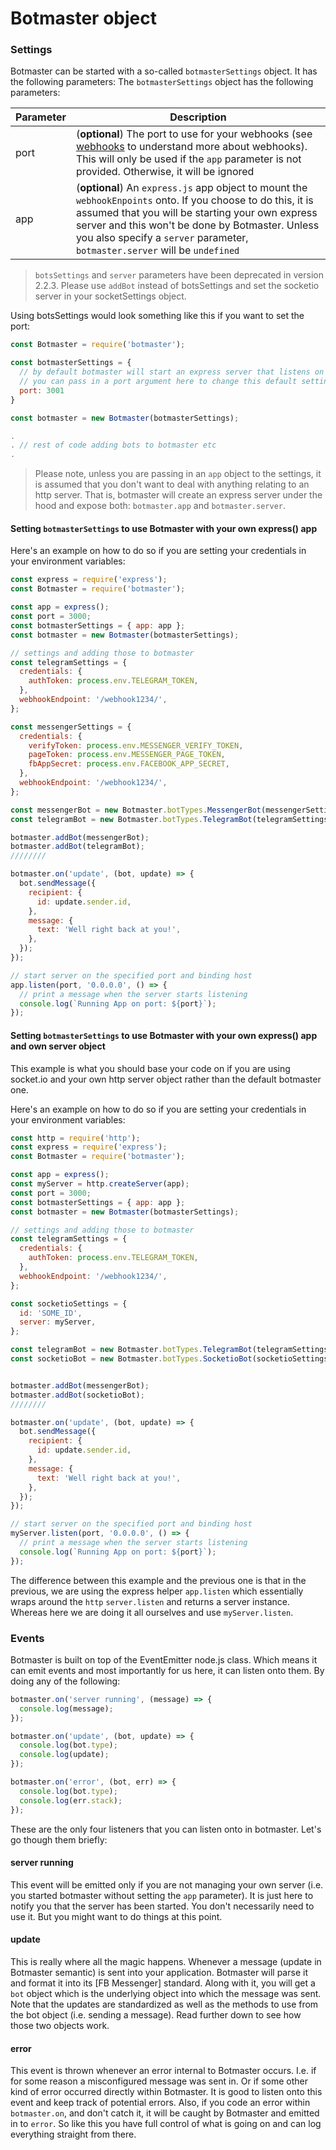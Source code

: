 # Botmaster object

### Settings

Botmaster can be started with a so-called `botmasterSettings` object. It has the following parameters:
The `botmasterSettings` object has the following parameters:

| Parameter | Description
|--- |---
| port  | (__optional__) The port to use for your webhooks (see [webhooks](#webhooks) to understand more about webhooks). This will only be used if the `app` parameter is not provided. Otherwise, it will be ignored
| app  | (__optional__) An `express.js` app object to mount the `webhookEnpoints` onto. If you choose to do this, it is assumed that you will be starting your own express server and this won't be done by Botmaster. Unless you also specify a `server` parameter, `botmaster.server` will be `undefined`

>`botsSettings` and `server` parameters have been deprecated in version 2.2.3. Please use `addBot` instead of botsSettings and set the socketio server in your socketSettings object.

Using botsSettings would look something like this if you want to set the port:

```js
const Botmaster = require('botmaster');

const botmasterSettings = {
  // by default botmaster will start an express server that listens on port 3000
  // you can pass in a port argument here to change this default setting:
  port: 3001
}

const botmaster = new Botmaster(botmasterSettings);

.
. // rest of code adding bots to botmaster etc
.

```

>Please note, unless you are passing in an `app` object to the settings, it is assumed that you don't want to deal with anything relating to an http server. That is, botmaster will create an express server under the hood and expose both: `botmaster.app` and `botmaster.server`.

#### Setting `botmasterSettings` to use Botmaster with your own express() app

Here's an example on how to do so if you are setting your credentials in your environment variables:

```js
const express = require('express');
const Botmaster = require('botmaster');

const app = express();
const port = 3000;
const botmasterSettings = { app: app };
const botmaster = new Botmaster(botmasterSettings);

// settings and adding those to botmaster
const telegramSettings = {
  credentials: {
    authToken: process.env.TELEGRAM_TOKEN,
  },
  webhookEndpoint: '/webhook1234/',
};

const messengerSettings = {
  credentials: {
    verifyToken: process.env.MESSENGER_VERIFY_TOKEN,
    pageToken: process.env.MESSENGER_PAGE_TOKEN,
    fbAppSecret: process.env.FACEBOOK_APP_SECRET,
  },
  webhookEndpoint: '/webhook1234/',
};

const messengerBot = new Botmaster.botTypes.MessengerBot(messengerSettings);
const telegramBot = new Botmaster.botTypes.TelegramBot(telegramSettings);

botmaster.addBot(messengerBot);
botmaster.addBot(telegramBot);
////////

botmaster.on('update', (bot, update) => {
  bot.sendMessage({
    recipient: {
      id: update.sender.id,
    },
    message: {
      text: 'Well right back at you!',
    },
  });
});

// start server on the specified port and binding host
app.listen(port, '0.0.0.0', () => {
  // print a message when the server starts listening
  console.log(`Running App on port: ${port}`);
});
```

#### Setting `botmasterSettings` to use Botmaster with your own express() app and own server object

This example is what you should base your code on if you are using socket.io and your own http server object rather than the default botmaster one.

Here's an example on how to do so if you are setting your credentials in your environment variables:

```js
const http = require('http');
const express = require('express');
const Botmaster = require('botmaster');

const app = express();
const myServer = http.createServer(app);
const port = 3000;
const botmasterSettings = { app: app };
const botmaster = new Botmaster(botmasterSettings);

// settings and adding those to botmaster
const telegramSettings = {
  credentials: {
    authToken: process.env.TELEGRAM_TOKEN,
  },
  webhookEndpoint: '/webhook1234/',
};

const socketioSettings = {
  id: 'SOME_ID',
  server: myServer,
};

const telegramBot = new Botmaster.botTypes.TelegramBot(telegramSettings);
const socketioBot = new Botmaster.botTypes.SocketioBot(socketioSettings);


botmaster.addBot(messengerBot);
botmaster.addBot(socketioBot);
////////

botmaster.on('update', (bot, update) => {
  bot.sendMessage({
    recipient: {
      id: update.sender.id,
    },
    message: {
      text: 'Well right back at you!',
    },
  });
});

// start server on the specified port and binding host
myServer.listen(port, '0.0.0.0', () => {
  // print a message when the server starts listening
  console.log(`Running App on port: ${port}`);
});
```

The difference between this example and the previous one is that in the previous, we are using the express helper `app.listen` which essentially wraps around the `http` `server.listen` and returns a server instance. Whereas here we are doing it all ourselves and use `myServer.listen`.

### Events

Botmaster is built on top of the EventEmitter node.js class. Which means it can emit events and most importantly for us here, it can listen onto them. By doing any of the following:

```js
botmaster.on('server running', (message) => {
  console.log(message);
});

botmaster.on('update', (bot, update) => {
  console.log(bot.type);
  console.log(update);
});

botmaster.on('error', (bot, err) => {
  console.log(bot.type);
  console.log(err.stack);
});
```

These are the only four listeners that you can listen onto in botmaster. Let's go though them briefly:

#### server running

This event will be emitted only if you are not managing your own server (i.e. you started botmaster without setting the `app` parameter). It is just here to notify you that the server has been started. You don't necessarily need to use it. But you might want to do things at this point.

#### update

This is really where all the magic happens. Whenever a message (update in Botmaster semantic) is sent into your application. Botmaster will parse it and format it into its [FB Messenger] standard. Along with it, you will get a `bot` object which is the underlying object into which the message was sent. Note that the updates are standardized as well as the methods to use from the bot object (i.e. sending a message). Read further down to see how those two objects work.

#### error

This event is thrown whenever an error internal to Botmaster occurs. I.e. if for some reason a misconfigured message was sent in. Or if some other kind of error occurred directly within Botmaster. It is good to listen onto this event and keep track of potential errors. Also, if you code an error within `botmaster.on`, and don't catch it, it will be caught by Botmaster and emitted in to `error`. So like this you have full control of what is going on and can log everything straight from there.
